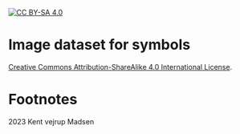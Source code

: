 [![CC BY-SA 4.0][cc-by-sa-shield]][cc-by-sa]

# Image dataset for symbols
[Creative Commons Attribution-ShareAlike 4.0 International License][cc-by-sa].

# Footnotes
2023 Kent vejrup Madsen

[cc-by-sa]: http://creativecommons.org/licenses/by-sa/4.0/
[cc-by-sa-image]: https://licensebuttons.net/l/by-sa/4.0/88x31.png
[cc-by-sa-shield]: https://img.shields.io/badge/License-CC%20BY--SA%204.0-lightgrey.svg